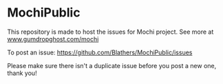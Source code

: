 # MochiPublic

This repository is made to host the issues for Mochi project.
See more at www.gumdropghost.com/mochi

To post an issue:
https://github.com/Blathers/MochiPublic/issues

Please make sure there isn't a duplicate issue before you post a new one, thank you!
